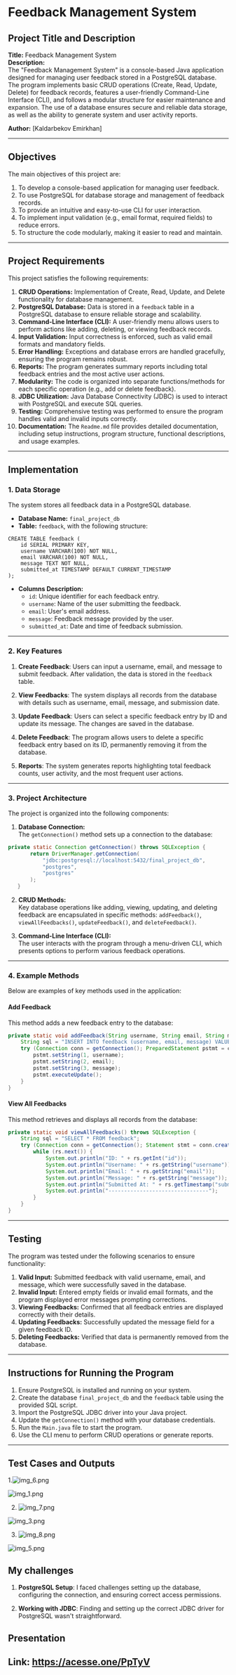 

# **Feedback Management System**

## **Project Title and Description**
**Title:** Feedback Management System  
**Description:**  
The "Feedback Management System" is a console-based Java application designed for managing user feedback stored in a PostgreSQL database. The program implements basic CRUD operations (Create, Read, Update, Delete) for feedback records, features a user-friendly Command-Line Interface (CLI), and follows a modular structure for easier maintenance and expansion. The use of a database ensures secure and reliable data storage, as well as the ability to generate system and user activity reports.

**Author:** [Kaldarbekov Emirkhan]

---

## **Objectives**
The main objectives of this project are:
1. To develop a console-based application for managing user feedback.
2. To use PostgreSQL for database storage and management of feedback records.
3. To provide an intuitive and easy-to-use CLI for user interaction.
4. To implement input validation (e.g., email format, required fields) to reduce errors.
5. To structure the code modularly, making it easier to read and maintain.

---

## **Project Requirements**
This project satisfies the following requirements:

1. **CRUD Operations:** Implementation of Create, Read, Update, and Delete functionality for database management.
2. **PostgreSQL Database:** Data is stored in a `feedback` table in a PostgreSQL database to ensure reliable storage and scalability.
3. **Command-Line Interface (CLI):** A user-friendly menu allows users to perform actions like adding, deleting, or viewing feedback records.
4. **Input Validation:** Input correctness is enforced, such as valid email formats and mandatory fields.
5. **Error Handling:** Exceptions and database errors are handled gracefully, ensuring the program remains robust.
6. **Reports:** The program generates summary reports including total feedback entries and the most active user actions.
7. **Modularity:** The code is organized into separate functions/methods for each specific operation (e.g., add or delete feedback).
8. **JDBC Utilization:** Java Database Connectivity (JDBC) is used to interact with PostgreSQL and execute SQL queries.
9. **Testing:** Comprehensive testing was performed to ensure the program handles valid and invalid inputs correctly.
10. **Documentation:** The `Readme.md` file provides detailed documentation, including setup instructions, program structure, functional descriptions, and usage examples.

---

## **Implementation**

### **1. Data Storage**
The system stores all feedback data in a PostgreSQL database.

- **Database Name:** `final_project_db`
- **Table:** `feedback`, with the following structure:
```textmate
CREATE TABLE feedback (
    id SERIAL PRIMARY KEY,
    username VARCHAR(100) NOT NULL,
    email VARCHAR(100) NOT NULL,
    message TEXT NOT NULL,
    submitted_at TIMESTAMP DEFAULT CURRENT_TIMESTAMP
);
```

- **Columns Description:**
    - `id`: Unique identifier for each feedback entry.
    - `username`: Name of the user submitting the feedback.
    - `email`: User's email address.
    - `message`: Feedback message provided by the user.
    - `submitted_at`: Date and time of feedback submission.

---

### **2. Key Features**

1. **Create Feedback**: Users can input a username, email, and message to submit feedback. After validation, the data is stored in the `feedback` table.

2. **View Feedbacks**: The system displays all records from the database with details such as username, email, message, and submission date.

3. **Update Feedback**: Users can select a specific feedback entry by ID and update its message. The changes are saved in the database.

4. **Delete Feedback**: The program allows users to delete a specific feedback entry based on its ID, permanently removing it from the database.

5. **Reports**: The system generates reports highlighting total feedback counts, user activity, and the most frequent user actions.

---

### **3. Project Architecture**

The project is organized into the following components:

1. **Database Connection:**  
   The `getConnection()` method sets up a connection to the database:
```java
private static Connection getConnection() throws SQLException {
       return DriverManager.getConnection(
           "jdbc:postgresql://localhost:5432/final_project_db", 
           "postgres", 
           "postgres"
       );
   }
```

2. **CRUD Methods:**  
   Key database operations like adding, viewing, updating, and deleting feedback are encapsulated in specific methods: `addFeedback()`, `viewAllFeedbacks()`, `updateFeedback()`, and `deleteFeedback()`.

3. **Command-Line Interface (CLI):**  
   The user interacts with the program through a menu-driven CLI, which presents options to perform various feedback operations.

---

### **4. Example Methods**

Below are examples of key methods used in the application:

#### **Add Feedback**
This method adds a new feedback entry to the database:
```java
private static void addFeedback(String username, String email, String message) throws SQLException {
    String sql = "INSERT INTO feedback (username, email, message) VALUES (?, ?, ?)";
    try (Connection conn = getConnection(); PreparedStatement pstmt = conn.prepareStatement(sql)) {
        pstmt.setString(1, username);
        pstmt.setString(2, email);
        pstmt.setString(3, message);
        pstmt.executeUpdate();
    }
}
```

#### **View All Feedbacks**
This method retrieves and displays all records from the database:
```java
private static void viewAllFeedbacks() throws SQLException {
    String sql = "SELECT * FROM feedback";
    try (Connection conn = getConnection(); Statement stmt = conn.createStatement(); ResultSet rs = stmt.executeQuery(sql)) {
        while (rs.next()) {
            System.out.println("ID: " + rs.getInt("id"));
            System.out.println("Username: " + rs.getString("username"));
            System.out.println("Email: " + rs.getString("email"));
            System.out.println("Message: " + rs.getString("message"));
            System.out.println("Submitted At: " + rs.getTimestamp("submitted_at"));
            System.out.println("--------------------------------");
        }
    }
}
```

---

## **Testing**
The program was tested under the following scenarios to ensure functionality:

1. **Valid Input:** Submitted feedback with valid username, email, and message, which were successfully saved in the database.
2. **Invalid Input:** Entered empty fields or invalid email formats, and the program displayed error messages prompting corrections.
3. **Viewing Feedbacks:** Confirmed that all feedback entries are displayed correctly with their details.
4. **Updating Feedbacks:** Successfully updated the message field for a given feedback ID.
5. **Deleting Feedbacks:** Verified that data is permanently removed from the database.

---

## **Instructions for Running the Program**

1. Ensure PostgreSQL is installed and running on your system.
2. Create the database `final_project_db` and the `feedback` table using the provided SQL script.
3. Import the PostgreSQL JDBC driver into your Java project.
4. Update the `getConnection()` method with your database credentials.
5. Run the `Main.java` file to start the program.
6. Use the CLI menu to perform CRUD operations or generate reports.

---

## **Test Cases and Outputs**

1.![img_6.png](img_6.png)

![img_1.png](img_1.png)

2. ![img_7.png](img_7.png)

![img_3.png](img_3.png)

3. ![img_8.png](img_8.png)

![img_5.png](img_5.png)



## **My challenges** 
1. **PostgreSQL Setup**:
      I faced challenges setting up the database, configuring the connection, and ensuring correct access permissions.

2. **Working with JDBC**:
      Finding and setting up the correct JDBC driver for PostgreSQL wasn't straightforward.

## **Presentation**

## Link: https://acesse.one/PpTyV


